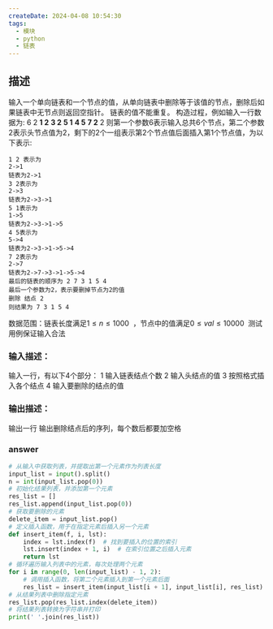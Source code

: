 ```yaml
---
createDate: 2024-04-08 10:54:30
tags:
  - 模块
  - python
  - 链表
---
```

## 描述
输入一个单向链表和一个节点的值，从单向链表中删除等于该值的节点，删除后如果链表中无节点则返回空指针。
链表的值不能重复。
构造过程，例如输入一行数据为:
6 2 **1 2** **3 2** **5 1** **4 5** **7 2** 2
则第一个参数6表示输入总共6个节点，第二个参数2表示头节点值为2，剩下的2个一组表示第2个节点值后面插入第1个节点值，为以下表示:
```0
1 2 表示为
2->1
链表为2->1
3 2表示为
2->3
链表为2->3->1
5 1表示为
1->5
链表为2->3->1->5
4 5表示为
5->4
链表为2->3->1->5->4
7 2表示为
2->7
链表为2->7->3->1->5->4
最后的链表的顺序为 2 7 3 1 5 4
最后一个参数为2，表示要删掉节点为2的值
删除 结点 2
则结果为 7 3 1 5 4
```
数据范围：链表长度满足$1≤n≤1000$  ，节点中的值满足$0≤val≤10000$ 
测试用例保证输入合法
### 输入描述：
输入一行，有以下4个部分：
1 输入链表结点个数
2 输入头结点的值
3 按照格式插入各个结点
4 输入要删除的结点的值
### 输出描述：
输出一行
输出删除结点后的序列，每个数后都要加空格
### answer
```python
# 从输入中获取列表，并提取出第一个元素作为列表长度
input_list = input().split()
n = int(input_list.pop(0))
# 初始化结果列表，并添加第一个元素
res_list = []
res_list.append(input_list.pop(0))
# 获取要删除的元素
delete_item = input_list.pop()
# 定义插入函数，用于在指定元素后插入另一个元素
def insert_item(f, i, lst):
    index = lst.index(f)  # 找到要插入的位置的索引
    lst.insert(index + 1, i)  # 在索引位置之后插入元素
    return lst
# 循环遍历输入列表中的元素，每次处理两个元素
for i in range(0, len(input_list) - 1, 2):
    # 调用插入函数，将第二个元素插入到第一个元素后面
    res_list = insert_item(input_list[i + 1], input_list[i], res_list)
# 从结果列表中删除指定元素
res_list.pop(res_list.index(delete_item))
# 将结果列表转换为字符串并打印
print(' '.join(res_list))
```